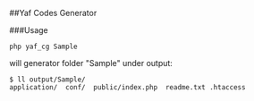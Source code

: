 ##Yaf Codes Generator

###Usage
```
php yaf_cg Sample
```

will generator folder "Sample" under output:
```
$ ll output/Sample/
application/  conf/  public/index.php  readme.txt .htaccess
```
